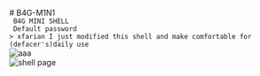 <bold># B4G-M1N1</bold><br><code>
B4G MINI SHELL<br>
Default password > xfarian
I just modified this shell and make comfortable for (defacer's)daily use<br></code>
<img src="https://i.ibb.co/XVhx61m/aaa.png" alt="aaa" border="0"><br>
<img src="https://i.ibb.co/dP2DXwx/aaa.png" alt="shell page" border="0">
